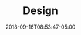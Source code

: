 ---
title: "Design"
pageDescription: "A selection of case studies and digital design projects from the previous few years. The projects are collaborative in nature, often working with other designers, developers and business owners."
date: 2018-09-16T08:53:47-05:00
draft: false
---